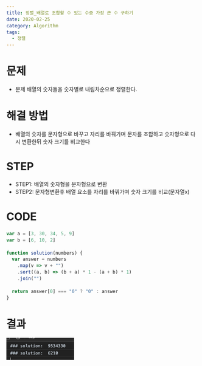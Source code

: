 ```yaml
---
title: 정렬_배열로 조합할 수 있는 수중 가장 큰 수 구하기
date: 2020-02-25
category: Algorithm
tags:
  - 정렬
---
```


# 문제

- 문제 배열의 숫자들을 숫자별로 내림차순으로 정렬한다.

# 해결 방법

- 배열의 숫자를 문자형으로 바꾸고 자리를 바꿔가며 문자를 조합하고 숫자형으로 다시 변환한뒤 숫자 크기를 비교한다

# STEP

- STEP1: 배열의 숫자형을 문자형으로 변환
- STEP2: 문자형변환후 배열 요소를 자리를 바꿔가며 숫자 크기를 비교(문자열x)

# CODE

```js
var a = [3, 30, 34, 5, 9]
var b = [6, 10, 2]

function solution(numbers) {
  var answer = numbers
    .map(v => v + "")
    .sort((a, b) => (b + a) * 1 - (a + b) * 1)
    .join("")

  return answer[0] === "0" ? "0" : answer
}
```

# 결과

![](result.png)
